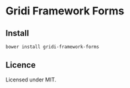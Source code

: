 # Gridi Framework Forms

## Install
`bower install gridi-framework-forms`

## Licence

Licensed under MIT.